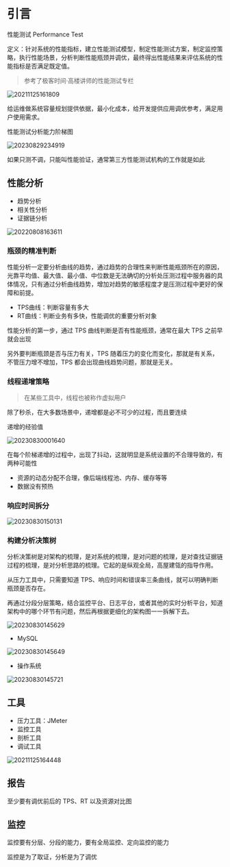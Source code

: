 # 引言

性能测试 Performance Test

定义：针对系统的性能指标，建立性能测试模型，制定性能测试方案，制定监控策略，执行性能场景，分析判断性能瓶颈并调优，最终得出性能结果来评估系统的性能指标是否满足既定值。

> 参考了极客时间·高楼讲师的性能测试专栏

![20211125161809](http://image.zuoright.com/20211125161809.png)

给运维做系统容量规划提供依据，最小化成本，给开发提供应用调优参考，满足用户使用需求。

性能测试分析能力阶梯图

![20230829234919](https://image.zuoright.com/20230829234919.png)

如果只测不调，只能叫性能验证，通常第三方性能测试机构的工作就是如此

## 性能分析

- 趋势分析
- 相关性分析
- 证据链分析

![20220808163611](http://image.zuoright.com/20220808163611.png)

### 瓶颈的精准判断

性能分析一定要分析曲线的趋势，通过趋势的合理性来判断性能瓶颈所在的原因，光靠平均值、最大值、最小值、中位数是无法确切的分析处压测过程中服务器的具体情况，只有通过分析曲线趋势，增加对趋势的敏感程度才是压测过程中更好的保障和前提。

- TPS曲线：判断容量有多大
- RT曲线：判断业务有多快，性能调优的重要分析对象

性能分析的第一步，通过 TPS 曲线判断是否有性能瓶颈，通常在最大 TPS 之前早就会出现

另外要判断瓶颈是否与压力有关，TPS 随着压力的变化而变化，那就是有关系，不管压力增不增加，TPS 都会出现曲线趋势问题，那就是无关。

### 线程递增策略

> 在某些工具中，线程也被称作虚拟用户

除了秒杀，在大多数场景中，递增都是必不可少的过程，而且要连续

递增的经验值

![20230830001640](https://image.zuoright.com/20230830001640.png)

在每个阶梯递增的过程中，出现了抖动，这就明显是系统设置的不合理导致的，有两种可能性

- 资源的动态分配不合理，像后端线程池、内存、缓存等等
- 数据没有预热

### 响应时间拆分

![20230830150131](https://image.zuoright.com/20230830150131.png)

### 构建分析决策树

分析决策树是对架构的梳理，是对系统的梳理，是对问题的梳理，是对查找证据链过程的梳理，是对分析思路的梳理。它起的是纵观全局，高屋建瓴的指导作用。

从压力工具中，只需要知道 TPS、响应时间和错误率三条曲线，就可以明确判断瓶颈是否存在。

再通过分段分层策略，结合监控平台、日志平台，或者其他的实时分析平台，知道架构中的哪个环节有问题，然后再根据更细化的架构图一一拆解下去。

![20230830145629](https://image.zuoright.com/20230830145629.png)

- MySQL

![20230830145649](https://image.zuoright.com/20230830145649.png)

- 操作系统

![20230830145721](https://image.zuoright.com/20230830145721.png)

## 工具

- 压力工具：JMeter
- 监控工具
- 剖析工具
- 调试工具

![20211125164448](http://image.zuoright.com/20211125164448.png)

## 报告

至少要有调优前后的 TPS、RT 以及资源对比图

## 监控

监控要有分层、分段的能力，要有全局监控、定向监控的能力

监控是为了取证，分析是为了调优
